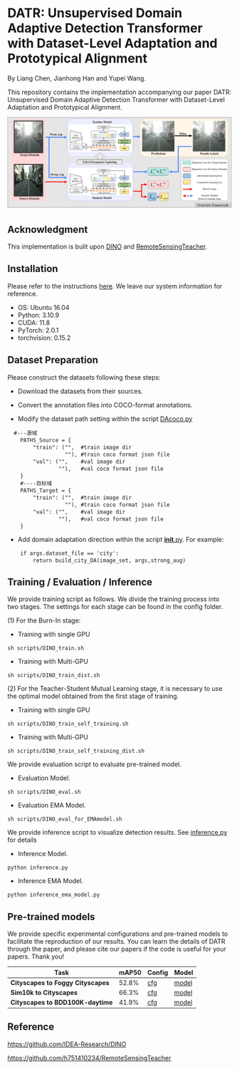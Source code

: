 # DATR: Unsupervised Domain Adaptive Detection Transformer with Dataset-Level Adaptation and Prototypical Alignment

By Liang Chen, Jianhong Han and Yupei Wang.

This repository contains the implementation accompanying our paper DATR: Unsupervised Domain Adaptive Detection Transformer with Dataset-Level Adaptation and Prototypical Alignment.

<!--
#--暂时注释
If you find it helpful for your research, please consider citing:

```
@inproceedings{XXX,
  title     = {Remote Sensing Teacher: Cross-Domain Detection Transformer with Learnable Frequency-Enhanced Feature Alignment in Remote Sensing Imagery},
  author    = {Jianhong Han, Yupei Wang, Liang Chen},
  booktitle = {XXX},
  year      = {2023},
}
```
-->

![](/figs/Figure1.png)

## Acknowledgment
This implementation is bulit upon [DINO](https://github.com/IDEA-Research/DINO/) and [RemoteSensingTeacher](https://github.com/h751410234/RemoteSensingTeacher).

## Installation
Please refer to the instructions [here](requirements.txt). We leave our system information for reference.

* OS: Ubuntu 16.04
* Python: 3.10.9
* CUDA: 11.8
* PyTorch: 2.0.1
* torchvision: 0.15.2

## Dataset Preparation
Please construct the datasets following these steps:

- Download the datasets from their sources.

- Convert the annotation files into COCO-format annotations.

- Modify the dataset path setting within the script [DAcoco.py](./datasets/DAcoco.py)

```
  #---源域
    PATHS_Source = {
        "train": ("",  #train image dir
                  ""), #train coco format json file
        "val": ("",    #val image dir
                ""),   #val coco format json file
    }
    #----目标域
    PATHS_Target = {
        "train": ("",  #train image dir
                  ""), #train coco format json file
        "val": ("",    #val image dir
                ""),   #val coco format json file
    }
```
- Add domain adaptation direction within the script [__init__.py](./datasets/__init__.py). For example:
```
    if args.dataset_file == 'city':
        return build_city_DA(image_set, args,strong_aug)
```

## Training / Evaluation / Inference
We provide training script as follows.
We divide the training process into two stages. The settings for each stage can be found in the config folder.

(1) For the Burn-In stage:
- Training with single GPU
```
sh scripts/DINO_train.sh
```
- Training with Multi-GPU
```
sh scripts/DINO_train_dist.sh
```
(2) For the Teacher-Student Mutual Learning stage, it is necessary to use the optimal model obtained from the first stage of training.
- Training with single GPU
```
sh scripts/DINO_train_self_training.sh
```
- Training with Multi-GPU
```
sh scripts/DINO_train_self_training_dist.sh
```

We provide evaluation script to evaluate pre-trained model. 
- Evaluation Model.
```
sh scripts/DINO_eval.sh
```
- Evaluation EMA Model.
```
sh scripts/DINO_eval_for_EMAmodel.sh
```

We provide inference script to visualize detection results. See [inference.py](inference.py) for details
- Inference Model.
```
python inference.py
```
- Inference EMA Model.
```
python inference_ema_model.py 
```
## Pre-trained models
We provide specific experimental configurations and pre-trained models to facilitate the reproduction of our results. 
You can learn the details of DATR through the paper, and please cite our papers if the code is useful for your papers. Thank you!

Task | mAP50  | Config | Model 
------------| ------------- | -------------| -------------
**Cityscapes to Foggy Cityscapes**  | 52.8% | [cfg](config/DA/Cityscapes2FoggyCityscapes) | [model](https://pan.baidu.com/s/1ZGvYjwXUMoBqtcGHfTnNww?pwd=mxxg)
**Sim10k to Cityscapes** | 66.3% | [cfg](config/DA/Sim10k2Cityscapes) | [model](https://pan.baidu.com/s/17ZS4IsFxAeyfVessQnHvRA?pwd=mw9u)
**Cityscapes to BDD100K-daytime** | 41.9% | [cfg](config/DA/Cityscapes2BDD100k) | [model](https://pan.baidu.com/s/17UElPN8gdqd7paE0B149Vg?pwd=dwes)

## Reference
https://github.com/IDEA-Research/DINO

https://github.com/h751410234/RemoteSensingTeacher